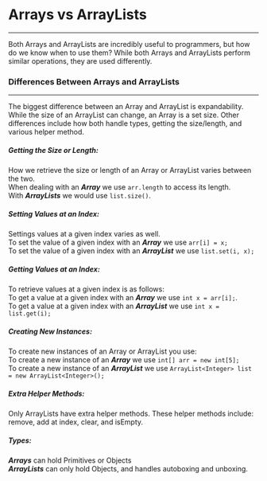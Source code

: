 # Arrays vs ArrayLists
<hr>
Both Arrays and ArrayLists are incredibly useful to programmers, but how do we know when to use them? While both Arrays and ArrayLists perform similar operations, they are used differently.

### Differences Between Arrays and ArrayLists
<hr>
The biggest difference between an Array and ArrayList is expandability. While the size of an ArrayList can change, an Array is a set size. Other differences include how both handle types, getting the size/length, and various helper method.

##### Getting the Size or Length:
How we retrieve the size or length of an Array or ArrayList varies between the two.
<br>
When dealing with an ***Array*** we use ``arr.length`` to access its length.
<br>
With ***ArrayLists*** we would use ``list.size()``.

##### Setting Values at an Index:
Settings values at a given index varies as well.
<br>
To set the value of a given index with an ***Array*** we use ``arr[i] = x;``
<br>
To set the value of a given index with an ***ArrayList*** we use ``list.set(i, x);``

##### Getting Values at an Index:
To retrieve values at a given index is as follows:
<br>
To get a value at a given index with an ***Array*** we use ``int x = arr[i];``.
<br>
To get a value at a given index with an ***ArrayList*** we use ``int x = list.get(i);``

##### Creating New Instances:
To create new instances of an Array or ArrayList you use:
<br>
To create a new instance of an ***Array*** we use ``int[] arr = new int[5];``
<br>
To create a new instance of an ***ArrayList*** we use ``ArrayList<Integer> list = new ArrayList<Integer>();``

##### Extra Helper Methods:
Only ArrayLists have extra helper methods. These helper methods include: remove, add at index, clear, and isEmpty.
<br>

##### Types:
***Arrays*** can hold Primitives or Objects
<br>
***ArrayLists*** can only hold Objects, and handles autoboxing and unboxing.